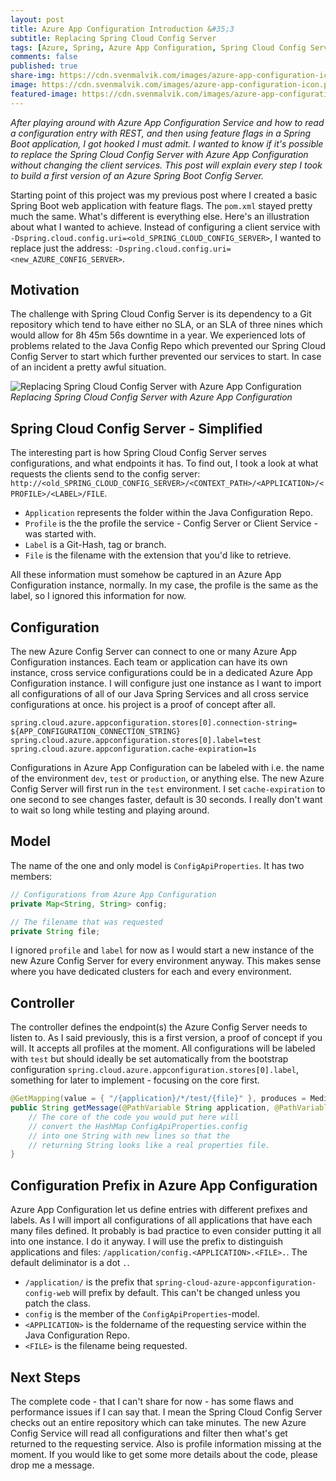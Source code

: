 ```yaml
---
layout: post
title: Azure App Configuration Introduction &#35;3
subtitle: Replacing Spring Cloud Config Server
tags: [Azure, Spring, Azure App Configuration, Spring Cloud Config Server]
comments: false
published: true
share-img: https://cdn.svenmalvik.com/images/azure-app-configuration-icon.png
image: https://cdn.svenmalvik.com/images/azure-app-configuration-icon.png
featured-image: https://cdn.svenmalvik.com/images/azure-app-configuration-icon.png
---
```


*After playing around with Azure App Configuration Service and how to read a configuration entry with REST, and then using feature flags in a Spring Boot application, I got hooked I must admit. I wanted to know if it's possible to replace the Spring Cloud Config Server with Azure App Configuration without changing the client services. This post will explain every step I took to build a first version of an Azure Spring Boot Config Server.*

Starting point of this project was my previous post where I created a basic Spring Boot web application with feature flags. The `pom.xml` stayed pretty much the same. What's different is everything else. Here's an illustration about what I wanted to achieve. Instead of configuring a client service with `-Dspring.cloud.config.uri=<old_SPRING_CLOUD_CONFIG_SERVER>`, I wanted to replace just the address: `-Dspring.cloud.config.uri=<new_AZURE_CONFIG_SERVER>`.

## Motivation

The challenge with Spring Cloud Config Server is its dependency to a Git repository which tend to have either no SLA, or an SLA of three nines which would allow for 8h 45m 56s downtime in a year. We experienced lots of problems related to the Java Config Repo which prevented our Spring Cloud Config Server to start which further prevented our services to start. In case of an incident a pretty awful situation.

![Replacing Spring Cloud Config Server with Azure App Configuration](https://cdn.svenmalvik.com/images/azure-appconfiguration-configserver-0.png)*Replacing Spring Cloud Config Server with Azure App Configuration*

## Spring Cloud Config Server - Simplified

The interesting part is how Spring Cloud Config Server serves configurations, and what endpoints it has. To find out, I took a look at what requests the clients send to the config server: `http://<old_SPRING_CLOUD_CONFIG_SERVER>/<CONTEXT_PATH>/<APPLICATION>/<PROFILE>/<LABEL>/FILE`.

- `Application` represents the folder within the Java Configuration Repo.
- `Profile` is the the profile the service - Config Server or Client Service - was started with.
- `Label` is a Git-Hash, tag or branch.
- `File` is the filename with the extension that you'd like to retrieve.

All these information must somehow be captured in an Azure App Configuration instance, normally. In my case, the profile is the same as the label, so I ignored this information for now.

## Configuration

The new Azure Config Server can connect to one or many Azure App Configuration instances. Each team or application can have its own instance, cross service configurations could be in a dedicated Azure App Configuration instance. I will configure just one instance as I want to import all configurations of all of our Java Spring Services and all cross service configurations at once. his project is a proof of concept after all.

```properties
spring.cloud.azure.appconfiguration.stores[0].connection-string= ${APP_CONFIGURATION_CONNECTION_STRING}
spring.cloud.azure.appconfiguration.stores[0].label=test
spring.cloud.azure.appconfiguration.cache-expiration=1s
```

Configurations in Azure App Configuration can be labeled with i.e. the name of the environment `dev`, `test` or `production`, or anything else. The new Azure Config Server will first run in the `test` environment. I set `cache-expiration` to one second to see changes faster, default is 30 seconds. I really don't want to wait so long while testing and playing around.

## Model

The name of the one and only model is `ConfigApiProperties`. It has two members:

```java
// Configurations from Azure App Configuration
private Map<String, String> config;

// The filename that was requested
private String file;
```

I ignored `profile` and `label` for now as I would start a new instance of the new Azure Config Server for every environment anyway. This makes sense where you have dedicated clusters for each and every environment.

## Controller

The controller defines the endpoint(s) the Azure Config Server needs to listen to. As I said previously, this is a first version, a proof of concept if you will. It accepts all profiles at the moment. All configurations will be labeled with `test` but should ideally be set automatically from the bootstrap configuration `spring.cloud.azure.appconfiguration.stores[0].label`, something for later to implement - focusing on the core first.

```java
@GetMapping(value = { "/{application}/*/test/{file}" }, produces = MediaType.TEXT_PLAIN_VALUE)
public String getMessage(@PathVariable String application, @PathVariable String file) {
    // The core of the code you would put here will
    // convert the HashMap ConfigApiProperties.config
    // into one String with new lines so that the
    // returning String looks like a real properties file.
}
```

## Configuration Prefix in Azure App Configuration

Azure App Configuration let us define entries with different prefixes and labels. As I will import all configurations of all applications that have each many files defined. It probably is bad practice to even consider putting it all into one instance. I do it anyway. I will use the prefix to distinguish applications and files: `/application/config.<APPLICATION>.<FILE>.`. The default deliminator is a dot `.`.

- `/application/` is the prefix that `spring-cloud-azure-appconfiguration-config-web` will prefix by default. This can't be changed unless you patch the class.
- `config` is the member of the `ConfigApiProperties`-model.
- `<APPLICATION>` is the foldername of the requesting service within the Java Configuration Repo.
- `<FILE>` is the filename being requested.

## Next Steps

The complete code - that I can't share for now - has some flaws and performance issues if I can say that. I mean the Spring Cloud Config Server checks out an entire repository which can take minutes. The new Azure Config Service will read all configurations and filter then what's get returned to the requesting service. Also is profile information missing at the moment.
If you would like to get some more details about the code, please drop me a message.
